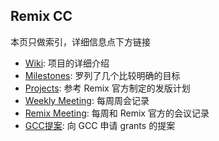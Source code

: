 ## Remix CC
本页只做索引，详细信息点下方链接

- [Wiki](https://github.com/PlanckerLabs/remix-cc/wiki): 项目的详细介绍
- [Milestones](https://github.com/PlanckerLabs/remix-cc/milestones): 罗列了几个比较明确的目标
- [Projects](https://github.com/PlanckerLabs/remix-cc/projects?type=classic): 参考 Remix 官方制定的发版计划
- [Weekly Meeting](https://github.com/PlanckerLabs/remix-cc/issues?q=label%3Aweekly-meeting+): 每周周会记录
- [Remix Meeting](https://github.com/PlanckerLabs/remix-cc/issues?q=label%3Aremix-meeting+): 每周和 Remix 官方的会议记录
- [GCC提案](https://github.com/PlanckerLabs/remix-cc/wiki/GCC%E6%8F%90%E6%A1%88): 向 GCC 申请 grants 的提案
